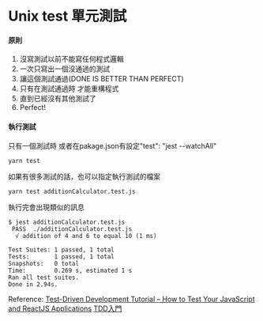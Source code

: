 # Unix test 單元測試

#### 原則
1. 沒寫測試以前不能寫任何程式邏輯
2. 一次只寫出一個沒通過的測試
3. 讓這個測試通過(DONE IS BETTER THAN PERFECT)
4. 只有在測試通過時 才能重構程式
5. 直到已經沒有其他測試了
6. Perfect!

#### 執行測試
只有一個測試時 或者在pakage.json有設定"test": "jest --watchAll"
```
yarn test
```
如果有很多測試的話，也可以指定執行測試的檔案
```
yarn test additionCalculator.test.js
```

執行完會出現類似的訊息
```
$ jest additionCalculator.test.js
 PASS  ./additionCalculator.test.js
  √ addition of 4 and 6 to equal 10 (1 ms)

Test Suites: 1 passed, 1 total
Tests:       1 passed, 1 total
Snapshots:   0 total
Time:        0.269 s, estimated 1 s
Ran all test suites.
Done in 2.94s.
```
Reference:
[Test-Driven Development Tutorial – How to Test Your JavaScript and ReactJS Applications](https://www.freecodecamp.org/news/test-driven-development-tutorial-how-to-test-javascript-and-reactjs-app/)
[TDD入門](https://hackmd.io/@taichunmin/slide-tdd-intro#/)



